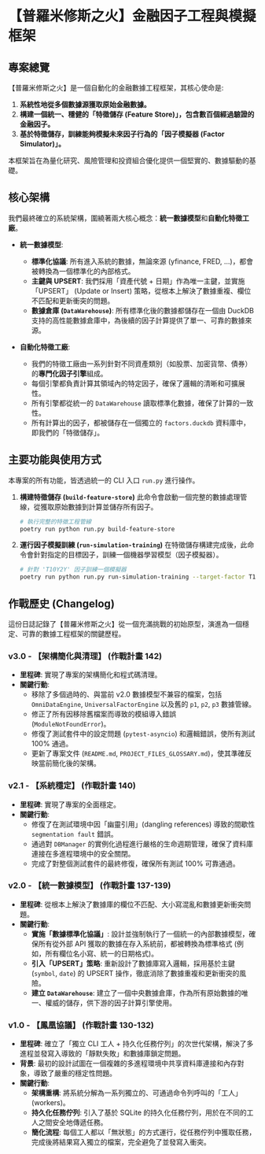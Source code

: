 # **【普羅米修斯之火】金融因子工程與模擬框架**

## **專案總覽**

【普羅米修斯之火】是一個自動化的金融數據工程框架，其核心使命是:
1.  **系統性地從多個數據源獲取原始金融數據。**
2.  **構建一個統一、穩健的「特徵儲存 (Feature Store)」，包含數百個經過驗證的金融因子。**
3.  **基於特徵儲存，訓練能夠模擬未來因子行為的「因子模擬器 (Factor Simulator)」。**

本框架旨在為量化研究、風險管理和投資組合優化提供一個堅實的、數據驅動的基礎。

## **核心架構**

我們最終確立的系統架構，圍繞著兩大核心概念：**統一數據模型**和**自動化特徵工廠**。

*   **統一數據模型**:
    *   **標準化協議**: 所有進入系統的數據，無論來源 (yfinance, FRED, ...)，都會被轉換為一個標準化的內部格式。
    *   **主鍵與 UPSERT**: 我們採用「資產代號 + 日期」作為唯一主鍵，並實施「UPSERT」 (Update or Insert) 策略，從根本上解決了數據重複、欄位不匹配和更新衝突的問題。
    *   **數據倉庫 (`DataWarehouse`)**: 所有標準化後的數據都儲存在一個由 DuckDB 支持的高性能數據倉庫中，為後續的因子計算提供了單一、可靠的數據來源。

*   **自動化特徵工廠**:
    *   我們的特徵工廠由一系列針對不同資產類別（如股票、加密貨幣、債券）的**專門化因子引擎**組成。
    *   每個引擎都負責計算其領域內的特定因子，確保了邏輯的清晰和可擴展性。
    *   所有引擎都從統一的 `DataWarehouse` 讀取標準化數據，確保了計算的一致性。
    *   所有計算出的因子，都被儲存在一個獨立的 `factors.duckdb` 資料庫中，即我們的「特徵儲存」。

## **主要功能與使用方式**

本專案的所有功能，皆透過統一的 CLI 入口 `run.py` 進行操作。

1.  **構建特徵儲存 (`build-feature-store`)**
    此命令會啟動一個完整的數據處理管線，從獲取原始數據到計算並儲存所有因子。

    ```bash
    # 執行完整的特徵工程管線
    poetry run python run.py build-feature-store
    ```

2.  **運行因子模擬訓練 (`run-simulation-training`)**
    在特徵儲存構建完成後，此命令會針對指定的目標因子，訓練一個機器學習模型（因子模擬器）。

    ```bash
    # 針對 'T10Y2Y' 因子訓練一個模擬器
    poetry run python run.py run-simulation-training --target-factor T10Y2Y
    ```

## **作戰歷史 (Changelog)**

這份日誌記錄了【普羅米修斯之火】從一個充滿挑戰的初始原型，演進為一個穩定、可靠的數據工程框架的關鍵歷程。

### **v3.0 - 【架構簡化與清理】 (作戰計畫 142)**
*   **里程碑**: 實現了專案的架構簡化和程式碼清理。
*   **關鍵行動**:
    *   移除了多個過時的、與當前 v2.0 數據模型不兼容的檔案，包括 `OmniDataEngine`, `UniversalFactorEngine` 以及舊的 `p1`, `p2`, `p3` 數據管線。
    *   修正了所有因移除舊檔案而導致的模組導入錯誤 (`ModuleNotFoundError`)。
    *   修復了測試套件中的設定問題 (`pytest-asyncio`) 和邏輯錯誤，使所有測試 100% 通過。
    *   更新了專案文件 (`README.md`, `PROJECT_FILES_GLOSSARY.md`)，使其準確反映當前簡化後的架構。

### **v2.1 - 【系統穩定】 (作戰計畫 140)**
*   **里程碑**: 實現了專案的全面穩定。
*   **關鍵行動**:
    *   修復了在測試環境中因「幽靈引用」(dangling references) 導致的間歇性 `segmentation fault` 錯誤。
    *   通過對 `DBManager` 的實例化過程進行嚴格的生命週期管理，確保了資料庫連接在多進程環境中的安全關閉。
    *   完成了對整個測試套件的最終修復，確保所有測試 100% 可靠通過。

### **v2.0 - 【統一數據模型】 (作戰計畫 137-139)**
*   **里程碑**: 從根本上解決了數據庫的欄位不匹配、大小寫混亂和數據更新衝突問題。
*   **關鍵行動**:
    *   **實施「數據標準化協議」**: 設計並強制執行了一個統一的內部數據模型，確保所有從外部 API 獲取的數據在存入系統前，都被轉換為標準格式 (例如，所有欄位名小寫、統一的日期格式)。
    *   **引入「UPSERT」策略**: 重新設計了數據庫寫入邏輯，採用基於主鍵 (`symbol`, `date`) 的 UPSERT 操作，徹底消除了數據重複和更新衝突的風險。
    *   **建立 `DataWarehouse`**: 建立了一個中央數據倉庫，作為所有原始數據的唯一、權威的儲存，供下游的因子計算引擎使用。

### **v1.0 - 【鳳凰協議】 (作戰計畫 130-132)**
*   **里程碑**: 確立了「獨立 CLI 工人 + 持久化任務佇列」的次世代架構，解決了多進程並發寫入導致的「靜默失敗」和數據庫鎖定問題。
*   **背景**: 最初的設計試圖在一個複雜的多進程環境中共享資料庫連接和內存對象，導致了嚴重的穩定性問題。
*   **關鍵行動**:
    *   **架構重構**: 將系統分解為一系列獨立的、可通過命令列呼叫的「工人」 (workers)。
    *   **持久化任務佇列**: 引入了基於 SQLite 的持久化任務佇列，用於在不同的工人之間安全地傳遞任務。
    *   **簡化流程**: 每個工人都以「無狀態」的方式運行，從任務佇列中獲取任務，完成後將結果寫入獨立的檔案，完全避免了並發寫入衝突。
